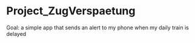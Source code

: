 # Project_ZugVerspaetung
Goal: a simple app that sends an alert to my phone when my daily train is delayed
